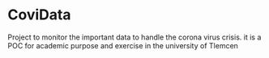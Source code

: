 # CoviData
Project to monitor the important data to handle the corona virus crisis. it is a POC for academic purpose and exercise in the university of Tlemcen
